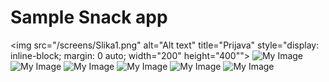 # Sample Snack app
<img
  src="/screens/Slika1.png"
  alt="Alt text"
  title="Prijava"
  style="display: inline-block; margin: 0 auto; width="200" height="400"">
![My Image](screens/Slika1.png)
![My Image](screens/Slika2.png)
![My Image](screens/Slika3.png)
![My Image](screens/Slika4.png)
![My Image](screens/Slika5.png)
![My Image](screens/Slika6.png)
